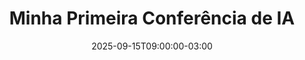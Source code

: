 ---
title: "Conferências"
date: 2023-10-27T10:00:00-03:00
draft: false
# Você pode adicionar mais metadados aqui, se quiser

title: "Conferência de Desenvolvimento Web"
date: 2025-11-01T09:00:00-03:00
draft: false
location: "Rio de Janeiro, Brasil"
tags: ["Desenvolvimento Web", "Frontend", "Backend"]
speaker: "Dr. João Costa"
type: "presencial"
startDate: 2025-11-10
endDate: 2025-11-12
website: "https://www.conferenciadevweb.com.br"

title: "Minha Primeira Conferência de IA"
date: 2025-09-15T09:00:00-03:00
draft: false
location: "São Paulo, Brasil"
tags: ["Inteligência Artificial", "Machine Learning"]
speaker: "Dra. Ana Silva"
type: "online" # ou "presencial"
startDate: 2025-09-15
endDate: 2025-09-17
website: "https://www.minhaconferenciaia.com"
---